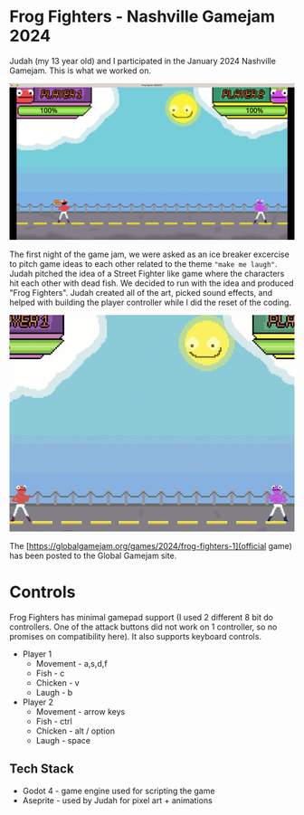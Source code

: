 # Frog Fighters - Nashville Gamejam 2024

Judah (my 13 year old) and I participated in the January 2024 Nashville Gamejam. This is what we worked on.

![Frog Fighters](frog-fighters.png)

The first night of the game jam, we were asked as an ice breaker excercise to pitch game ideas to each other related to the theme `"make me laugh"`. Judah pitched the idea of a Street Fighter like game where the characters hit each other with dead fish. We decided to run with the idea and produced "Frog Fighters". Judah created all of the art, picked sound effects, and helped with building the player controller while I did the reset of the coding.

![Frog Fighters Video](frog-fighters-fight.gif)

The [https://globalgamejam.org/games/2024/frog-fighters-1](official game) has been posted to the Global Gamejam site.

# Controls

Frog Fighters has minimal gamepad support (I used 2 different 8 bit do controllers. One of the attack buttons did not work on 1 controller, so no promises on compatibility here). It also supports keyboard controls.

- Player 1
  - Movement - a,s,d,f
  - Fish - c
  - Chicken - v
  - Laugh - b
- Player 2
  - Movement - arrow keys
  - Fish - ctrl
  - Chicken - alt / option
  - Laugh - space

## Tech Stack

- Godot 4 - game engine used for scripting the game
- Aseprite - used by Judah for pixel art + animations
